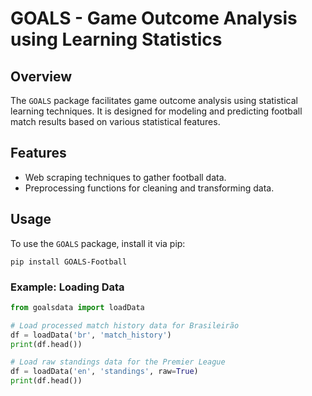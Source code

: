 # GOALS - Game Outcome Analysis using Learning Statistics

## Overview

The `GOALS` package facilitates game outcome analysis using statistical learning techniques. It is designed for modeling and predicting football match results based on various statistical features.

## Features

- Web scraping techniques to gather football data.
- Preprocessing functions for cleaning and transforming data.

## Usage

To use the `GOALS` package, install it via pip:

```
pip install GOALS-Football
```

### Example: Loading Data

```python
from goalsdata import loadData

# Load processed match history data for Brasileirão
df = loadData('br', 'match_history')
print(df.head())

# Load raw standings data for the Premier League
df = loadData('en', 'standings', raw=True)
print(df.head())
```